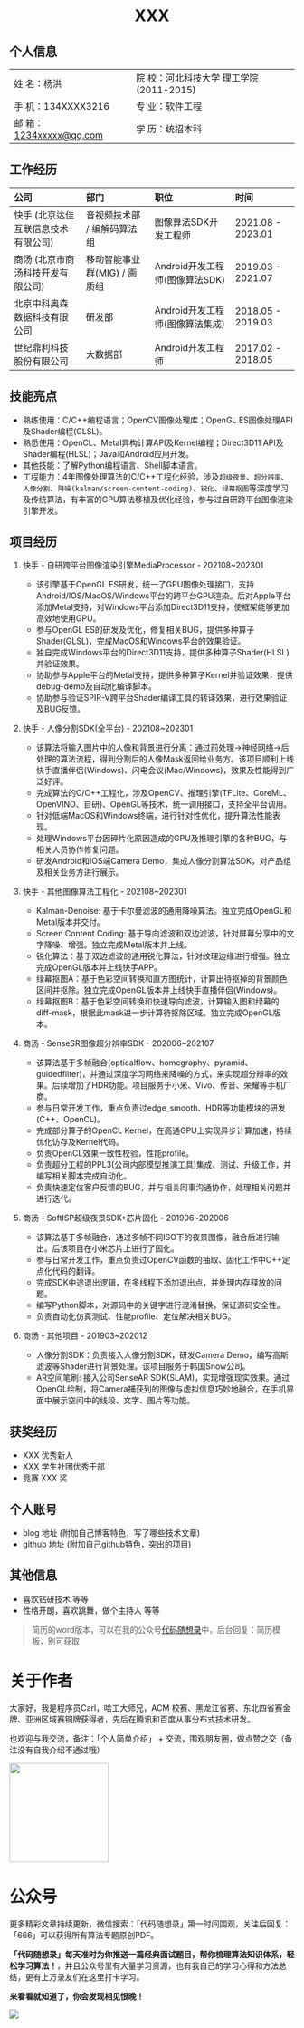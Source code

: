  <div style="text-align: center;">
     <h1>XXX</h1>
 </div>

## 个人信息 

|                      |                            |
|----------------------|----------------------------|
| 姓 名：杨洪               | 院 校：河北科技大学 理工学院(2011-2015) |
| 手 机：134XXXX3216      | 专 业：软件工程                   |
| 邮 箱：1234xxxxx@qq.com | 学 历：统招本科                   |

## 工作经历

| 公司                  | 部门                 | 职位                    | 时间                |
|:--------------------|:-------------------|:----------------------|:------------------|
| 快手 (北京达佳互联信息技术有限公司) | 音视频技术部 / 编解码算法组    | 图像算法SDK开发工程师          | 2021.08 - 2023.01 |
| 商汤 (北京市商汤科技开发有限公司)  | 移动智能事业群(MIG) / 画质组 | Android开发工程师(图像算法SDK) | 2019.03 - 2021.07 |
| 北京中科奥森数据科技有限公司      | 研发部                | Android开发工程师(图像算法集成)  | 2018.05 - 2019.03 |
| 世纪鼎利科技股份有限公司        | 大数据部               | Android开发工程师  | 2017.02 - 2018.05 |


## 技能亮点

* 熟练使用：C/C++编程语言；OpenCV图像处理库；OpenGL ES图像处理API及Shader编程(GLSL)。
* 熟悉使用：OpenCL、Metal异构计算API及Kernel编程；Direct3D11 API及Shader编程(HLSL)；Java和Android应用开发。
* 其他技能：了解Python编程语言、Shell脚本语言。
* 工程能力：4年图像处理算法的C/C++工程化经验，涉及`超级夜景`、`超分辨率`、`人像分割`、`降噪(kalman/screen-content-coding)`、`锐化`、`绿幕抠图`等深度学习及传统算法，有丰富的GPU算法移植及优化经验，参与过自研跨平台图像渲染引擎开发。

## 项目经历

1. 快手 - 自研跨平台图像渲染引擎MediaProcessor - 202108~202301
    * 该引擎基于OpenGL ES研发，统一了GPU图像处理接口，支持Android/IOS/MacOS/Windows平台的跨平台GPU渲染。后对Apple平台添加Metal支持，对Windows平台添加Direct3D11支持，使框架能够更加高效地使用GPU。
    * 参与OpenGL ES的研发及优化，修复相关BUG，提供多种算子Shader(GLSL)，完成MacOS和Windows平台的效果验证。
    * 独自完成Windows平台的Direct3D11支持，提供多种算子Shader(HLSL)并验证效果。
    * 协助参与Apple平台的Metal支持，提供多种算子Kernel并验证效果，提供debug-demo及自动化编译脚本。
    * 协助参与验证SPIR-V跨平台Shader编译工具的转译效果，进行效果验证及BUG反馈。

2. 快手 - 人像分割SDK(全平台) - 202108~202301
    * 该算法将输入图片中的人像和背景进行分离：通过前处理->神经网络->后处理的算法流程，得到分割后的人像Mask返回给业务方。该项目顺利上线快手直播伴侣(Windows)、闪电会议(Mac/Windows)，效果及性能得到广泛好评。
    * 完成算法的C/C++工程化，涉及OpenCV、推理引擎(TFLite、CoreML、OpenVINO、自研)、OpenGL等技术，统一调用接口，支持全平台调用。
    * 针对低端MacOS和Windows终端，进行针对性优化，提升算法性能表现。
    * 处理Windows平台因碎片化原因造成的GPU及推理引擎的各种BUG，与相关人员协作修复问题。
    * 研发Android和IOS端Camera Demo，集成人像分割算法SDK，对产品组及相关业务方进行展示。

3. 快手 - 其他图像算法工程化 - 202108~202301
   * Kalman-Denoise: 基于卡尔曼滤波的通用降噪算法。独立完成OpenGL和Metal版本并交付。
   * Screen Content Coding: 基于导向滤波和双边滤波，针对屏幕分享中的文字降噪、增强。独立完成Metal版本并上线。
   * 锐化算法：基于双边滤波的通用锐化算法，针对纹理边缘进行增强。独立完成OpenGL版本并上线快手APP。
   * 绿幕抠图A：基于色彩空间转换和直方图统计，计算出待抠掉的背景颜色区间并抠除。独立完成OpenGL版本并上线快手直播伴侣(Windows)。
   * 绿幕抠图B：基于色彩空间转换和快速导向滤波，计算输入图和绿幕的diff-mask，根据此mask进一步计算待抠除区域。独立完成OpenGL版本。

4. 商汤 - SenseSR图像超分辨率SDK - 202006~202107
   * 该算法基于多帧融合(opticalflow、homegraphy、pyramid、guidedfilter)，并通过深度学习网络来降噪的方式，来实现超分辨率的效果。后续增加了HDR功能。项目服务于小米、Vivo、传音、荣耀等手机厂商。
   * 参与日常开发工作，重点负责过edge_smooth、HDR等功能模块的研发(C++、OpenCL)。
   * 完成部分算子的OpenCL Kernel，在高通GPU上实现异步计算加速，持续优化访存及Kernel代码。
   * 负责OpenCL效果一致性校验，性能profile。
   * 负责超分工程的PPL3(公司内部模型推演工具)集成、测试、升级工作，并编写相关脚本完成自动化。
   * 负责快速定位客户反馈的BUG，并与相关同事沟通协作，处理相关问题并进行迭代。

5. 商汤 - SoftISP超级夜景SDK+芯片固化 - 201906~202006
   * 该算法基于多帧融合，通过多帧不同ISO下的夜景图像，融合后进行输出。后该项目在小米芯片上进行了固化。
   * 参与日常开发工作，重点负责过OpenCV函数的抽取、固化工作中C++定点化代码的翻译。
   * 完成SDK中途退出逻辑，在多线程下添加退出点，并处理内存释放的问题。
   * 编写Python脚本，对源码中的关键字进行混淆替换，保证源码安全性。
   * 负责自动化仿真测试、性能profile、定位解决相关BUG。

6. 商汤 - 其他项目 - 201903~202012
   * 人像分割SDK：负责接入人像分割SDK，研发Camera Demo，编写高斯滤波等Shader进行背景处理。该项目服务于韩国Snow公司。
   * AR空间笔刷: 接入公司SenseAR SDK(SLAM)，实现增强现实效果。通过OpenGL绘制，将Camera捕获到的图像与虚拟信息巧妙地融合，在手机界面中展示空间中的线段、文字、图片等功能。

## 获奖经历
* XXX 优秀新人
* XXX 学生社团优秀干部
* 竞赛 XXX 奖

## 个人账号 
* blog 地址 (附加自己博客特色，写了哪些技术文章)
* github 地址 (附加自己github特色，突出的项目)

## 其他信息 
* 喜欢钻研技术 等等
* 性格开朗，喜欢跳舞，做个主持人 等等 

> 简历的word版本，可以在我的公众号[代码随想录](https://img-blog.csdnimg.cn/20200815195519696.png)中，后台回复：简历模板，别可获取

# 关于作者

大家好，我是程序员Carl，哈工大师兄，ACM 校赛、黑龙江省赛、东北四省赛金牌、亚洲区域赛铜牌获得者，先后在腾讯和百度从事分布式技术研发。

也欢迎与我交流，备注：「个人简单介绍」 + 交流，围观朋友圈，做点赞之交（备注没有自我介绍不通过哦）

<a name="微信"></a>
<img src="https://img-blog.csdnimg.cn/20200814140330894.png" data-img="1" width="175" height="175">

# 公众号

更多精彩文章持续更新，微信搜索：「代码随想录」第一时间围观，关注后回复：「666」可以获得所有算法专题原创PDF。


**「代码随想录」每天准时为你推送一篇经典面试题目，帮你梳理算法知识体系，轻松学习算法！**，并且公众号里有大量学习资源，也有我自己的学习心得和方法总结，更有上万录友们在这里打卡学习。

**来看看就知道了，你会发现相见恨晚！**

<a name="公众号"></a>

![](https://github.com/youngyangyang04/leetcode-master/blob/master/pics/%E5%85%AC%E4%BC%97%E5%8F%B7.png)

